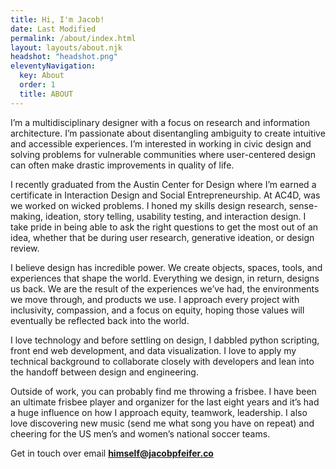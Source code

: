 ```yaml
---
title: Hi, I'm Jacob!
date: Last Modified 
permalink: /about/index.html
layout: layouts/about.njk
headshot: "headshot.png"
eleventyNavigation:
  key: About
  order: 1
  title: ABOUT
---
```

I’m a multidisciplinary designer with a focus on research and information architecture. I’m passionate about disentangling ambiguity to create intuitive and accessible experiences. I’m interested in working in civic design and solving problems for vulnerable communities where user-centered design can often make drastic improvements in quality of life. 

I recently graduated from the Austin Center for Design where I’m earned a certificate in Interaction Design and Social Entrepreneurship. At AC4D, was we worked on wicked problems. I honed my skills design research, sense-making, ideation, story telling, usability testing, and interaction design. I take pride in being able to ask the right questions to get the most out of an idea, whether that be during user research, generative ideation, or design review. 

I believe design has incredible power. We create objects, spaces, tools, and experiences that shape the world. Everything we design, in return, designs us back. We are the result of the experiences we’ve had, the environments we move through, and products we use. I approach every project with inclusivity, compassion, and a focus on equity, hoping those values will eventually be reflected back into the world. 

I love technology and before settling on design, I dabbled python scripting, front end web development, and data visualization. I love to apply my technical background to collaborate closely with developers and lean into the handoff between design and engineering. 

Outside of work, you can probably find me throwing a frisbee. I have been an ultimate frisbee player and organizer for the last eight years and it’s had a huge influence on how I approach equity, teamwork, leadership. I also love discovering new music (send me what song you have on repeat) and cheering for the US men’s and women’s national soccer teams.

Get in touch over email **[himself@jacobpfeifer.co](mailto:himself@jacobpfeifer.co)**